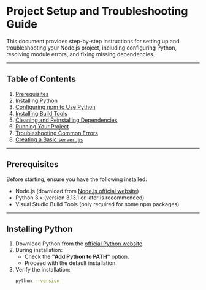 # Project Setup and Troubleshooting Guide

This document provides step-by-step instructions for setting up and troubleshooting your Node.js project, including configuring Python, resolving module errors, and fixing missing dependencies.

---

## Table of Contents
1. [Prerequisites](#prerequisites)
2. [Installing Python](#installing-python)
3. [Configuring npm to Use Python](#configuring-npm-to-use-python)
4. [Installing Build Tools](#installing-build-tools)
5. [Cleaning and Reinstalling Dependencies](#cleaning-and-reinstalling-dependencies)
6. [Running Your Project](#running-your-project)
7. [Troubleshooting Common Errors](#troubleshooting-common-errors)
8. [Creating a Basic `server.js`](#creating-a-basic-serverjs)

---

## Prerequisites

Before starting, ensure you have the following installed:
- Node.js (download from [Node.js official website](https://nodejs.org/))
- Python 3.x (version 3.13.1 or later is recommended)
- Visual Studio Build Tools (only required for some npm packages)

---

## Installing Python

1. Download Python from the [official Python website](https://www.python.org/downloads/).
2. During installation:
   - Check the **"Add Python to PATH"** option.
   - Proceed with the default installation.
3. Verify the installation:
   ```bash
   python --version
